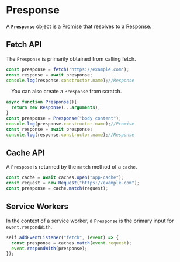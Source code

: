 
# Presponse

A **`Presponse`** object is a [Promise](/en-US/docs/Web/JavaScript/Reference/Global_Objects/Promise) that resolves to a [Response](/en-US/docs/Web/API/Response).

## Fetch API

The `Presponse` is primarily obtained from calling fetch.

```js
const presponse = fetch('https://example.com');
const response = await presponse;
console.log(response.constructor.name);//Response
```
⠀
You can also create a `Presponse` from scratch.

```js
async function Presponse(){
  return new Response(...arguments);
}
const presponse = Presponse("body content");
console.log(presponse.constructor.name);//Promise
const response = await presponse;
console.log(response.constructor.name);//Response
```

## Cache API

A `Prespose` is returned by the `match` method of a `cache`.

```js
const cache = await caches.open("app-cache");
const request = new Request("https://example.com");
const presponse = cache.match(request);
```

## Service Workers

In the context of a service worker, a `Presponse` is the primary input for `event.respondWith`.

```js
self.addEventListener("fetch", (event) => {
  const presponse = caches.match(event.request);
  event.respondWith(presponse);
});
```



